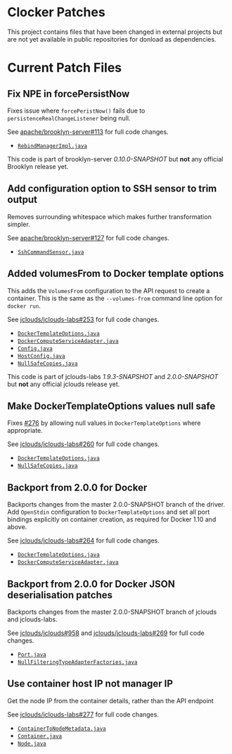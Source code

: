 Clocker Patches
===============

This project contains files that have been changed in external projects but
are not yet available in public repositories for donload as dependencies.

# Current Patch Files

## Fix NPE in forcePersistNow

Fixes issue where `forcePeristNow()` fails due to `persistenceRealChangeListener`
being null.

See [apache/brooklyn-server#113](https://github.com/apache/brooklyn-server/pull/113)
for full code changes.

- [`RebindManagerImpl.java`](./src/main/java/org/apache/brooklyn/core/mgmt/rebind/RebindManagerImpl.java)

This code is part of brooklyn-server _0.10.0-SNAPSHOT_ but **not** any official
Brooklyn release yet.

## Add configuration option to SSH sensor to trim output

Removes surrounding whitespace which makes further transformation simpler.

See [apache/brooklyn-server#127](https://github.com/apache/brooklyn-server/pull/127)
for full code changes.

- [`SshCommandSensor.java`](./src/main/java/org/apache/brooklyn/core/sensor/ssh/SshCommandSensor.java)

## Added volumesFrom to Docker template options

This adds the `VolumesFrom` configuration to the API request to create a
container. This is the same as the `--volumes-from` command line option for
`docker run`.

See [jclouds/jclouds-labs#253](https://github.com/jclouds/jclouds-labs/pull/253)
for full code changes.

- [`DockerTemplateOptions.java`](./src/main/java/org/jclouds/docker/compute/options/DockerTemplateOptions.java)
- [`DockerComputeServiceAdapter.java`](./src/main/java/org/jclouds/docker/compute/strategy/DockerComputeServiceAdapter.java)
- [`Config.java`](./src/main/java/org/jclouds/docker/domain/Config.java)
- [`HostConfig.java`](./src/main/java/org/jclouds/docker/domain/HostConfig.java)
- [`NullSafeCopies.java`](./src/main/java/org/jclouds/docker/internal/NullSafeCopies.java)

This code is part of jclouds-labs _1.9.3-SNAPSHOT_ and _2.0.0-SNAPSHOT_
but **not** any official jclouds release yet.

## Make DockerTemplateOptions values null safe

Fixes [#276](https://github.com/brooklyncentral/clocker/issues/276) by allowing
null values in `DockerTemplateOptions` where appropriate.

See [jclouds/jclouds-labs#260](https://github.com/jclouds/jclouds-labs/pull/260)
for full code changes.

- [`DockerTemplateOptions.java`](./src/main/java/org/jclouds/docker/compute/options/DockerTemplateOptions.java)
- [`NullSafeCopies.java`](./src/main/java/org/jclouds/docker/internal/NullSafeCopies.java)

## Backport from 2.0.0 for Docker

Backports changes from the master 2.0.0-SNAPSHOT branch of the driver. Add
`OpenStdin` configuration to `DockerTemplateOptions` and set all port bindings
explicitly on container creation, as required for Docker 1.10 and above.

See [jclouds/jclouds-labs#264](https://github.com/jclouds/jclouds-labs/pull/264)
for full code changes.

- [`DockerTemplateOptions.java`](./src/main/java/org/jclouds/docker/compute/options/DockerTemplateOptions.java)
- [`DockerComputeServiceAdapter.java`](./src/main/java/org/jclouds/docker/compute/strategy/DockerComputeServiceAdapter.java)

## Backport from 2.0.0 for Docker JSON deserialisation patches

Backports changes from the master 2.0.0-SNAPSHOT branch of jclouds and jclouds-labs.

See [jclouds/jclouds#958](https://github.com/jclouds/jclouds/pull/958)
and [jclouds/jclouds-labs#269](https://github.com/jclouds/jclouds-labs/pull/269)
for full code changes.

- [`Port.java`](./src/main/java/org/jclouds/docker/domain/Port.java)
- [`NullFilteringTypeAdapterFactories.java`](./src/main/java/org/jclouds/json/internal/NullFilteringTypeAdapterFactories.java)

## Use container host IP not manager IP

Get the node IP from the container details, rather than the API endpoint

See [jclouds/jclouds-labs#277](https://github.com/jclouds/jclouds-labs/pull/277)
for full code changes.

- [`ContainerToNodeMetadata.java`](./src/main/java/org/jclouds/docker/compute/functions/ContainerToNodeMetadata.java)
- [`Container.java`](./src/main/java/org/jclouds/docker/domain/Container.java)
- [`Node.java`](./src/main/java/org/jclouds/docker/domain/Node.java)
